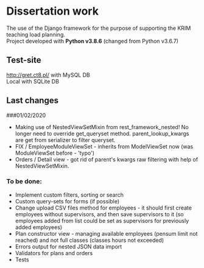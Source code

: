 # Dissertation work

The use of the Django framework for the purpose of supporting the KRIM teaching load planning.\
Project developed with **Python v3.8.6** (changed from Python v3.6.7)

## Test-site

http://gret.ct8.pl/ with MySQL DB\
Local with SQLite DB

## Last changes
###01/02/2020

- Making use of NestedViewSetMixin from rest_framework_nested!
  No longer need to override get_queryset method. 
  parent_lookup_kwargs are get from serializer to filter queryset.
- FIX / EmployeeModuleViewSet - inherits from ModelViewSet now (was ModuleViewSet before - 'typo')
- Orders / Detail view - got rid of parent's kwargs raw filtering with help of NestedViewSetMixin.

### To be done:

- Implement custom filters, sorting or search
- Custom query-sets for forms (if possible)
- Change upload CSV files method for employees - it should first create employees without supervisors, and then save 
  supervisors to it (so employees added from list could be set as supervisors for previously added employees)
- Plan constructor view - managing available employees (pensum limit not reached) and not full classes 
  (classes hours not exceeded)
- Errors output for nested JSON data import
- Validators for plans and orders
- Tests
